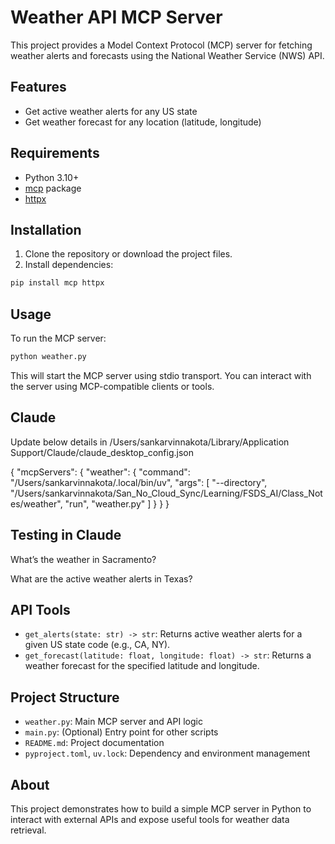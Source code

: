 # Weather API MCP Server

This project provides a Model Context Protocol (MCP) server for fetching weather alerts and forecasts using the National Weather Service (NWS) API.

## Features

- Get active weather alerts for any US state
- Get weather forecast for any location (latitude, longitude)

## Requirements

- Python 3.10+
- [mcp](https://pypi.org/project/mcp/) package
- [httpx](https://pypi.org/project/httpx/)

## Installation

1. Clone the repository or download the project files.
2. Install dependencies:

```zsh
pip install mcp httpx
```

## Usage

To run the MCP server:

```zsh
python weather.py
```

This will start the MCP server using stdio transport. You can interact with the server using MCP-compatible clients or tools.

## Claude

Update below details in /Users/sankarvinnakota/Library/Application Support/Claude/claude_desktop_config.json

{
  "mcpServers": {
    "weather": {
      "command": "/Users/sankarvinnakota/.local/bin/uv",
      "args": [
        "--directory",
        "/Users/sankarvinnakota/San_No_Cloud_Sync/Learning/FSDS_AI/Class_Notes/weather",
        "run",
        "weather.py"
      ]
    }
  }
}

## Testing in Claude

What’s the weather in Sacramento?

What are the active weather alerts in Texas?

## API Tools

- `get_alerts(state: str) -> str`: Returns active weather alerts for a given US state code (e.g., CA, NY).
- `get_forecast(latitude: float, longitude: float) -> str`: Returns a weather forecast for the specified latitude and longitude.

## Project Structure

- `weather.py`: Main MCP server and API logic
- `main.py`: (Optional) Entry point for other scripts
- `README.md`: Project documentation
- `pyproject.toml`, `uv.lock`: Dependency and environment management

## About

This project demonstrates how to build a simple MCP server in Python to interact with external APIs and expose useful tools for weather data retrieval.
